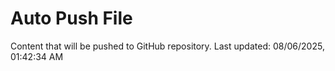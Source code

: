 # Auto Push File

Content that will be pushed to GitHub repository.
Last updated: 08/06/2025, 01:42:34 AM